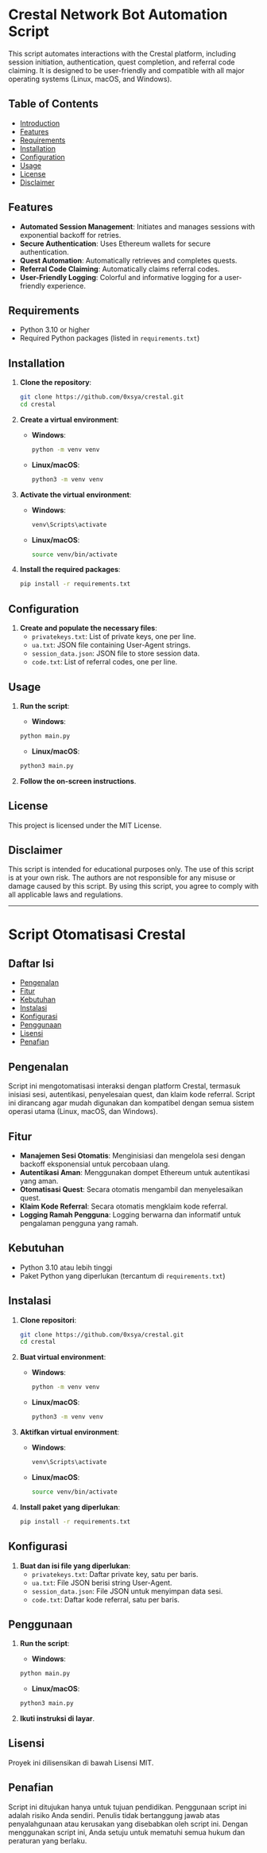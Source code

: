 # Crestal Network Bot Automation Script
This script automates interactions with the Crestal platform, including session initiation, authentication, quest completion, and referral code claiming. It is designed to be user-friendly and compatible with all major operating systems (Linux, macOS, and Windows).

## Table of Contents
- [Introduction](#introduction)
- [Features](#features)
- [Requirements](#requirements)
- [Installation](#installation)
- [Configuration](#configuration)
- [Usage](#usage)
- [License](#license)
- [Disclaimer](#disclaimer)

## Features

- **Automated Session Management**: Initiates and manages sessions with exponential backoff for retries.
- **Secure Authentication**: Uses Ethereum wallets for secure authentication.
- **Quest Automation**: Automatically retrieves and completes quests.
- **Referral Code Claiming**: Automatically claims referral codes.
- **User-Friendly Logging**: Colorful and informative logging for a user-friendly experience.

## Requirements

- Python 3.10 or higher
- Required Python packages (listed in `requirements.txt`)

## Installation

1. **Clone the repository**:
   ```sh
   git clone https://github.com/0xsya/crestal.git
   cd crestal
   ```

2. **Create a virtual environment**:
   - **Windows**:
     ```sh
     python -m venv venv
     ```
   - **Linux/macOS**:
     ```sh
     python3 -m venv venv
     ```

3. **Activate the virtual environment**:
   - **Windows**:
     ```sh
     venv\Scripts\activate
     ```
   - **Linux/macOS**:
     ```sh
     source venv/bin/activate
     ```

4. **Install the required packages**:
   ```sh
   pip install -r requirements.txt
   ```

## Configuration

1. **Create and populate the necessary files**:
   - `privatekeys.txt`: List of private keys, one per line.
   - `ua.txt`: JSON file containing User-Agent strings.
   - `session_data.json`: JSON file to store session data.
   - `code.txt`: List of referral codes, one per line.

## Usage

1. **Run the script**:
   - **Windows**:
   ```sh
   python main.py
   ```
   - **Linux/macOS**:   
   ```sh
   python3 main.py
   ``` 

3. **Follow the on-screen instructions**.

## License

This project is licensed under the MIT License.

## Disclaimer

This script is intended for educational purposes only. The use of this script is at your own risk. The authors are not responsible for any misuse or damage caused by this script. By using this script, you agree to comply with all applicable laws and regulations.

---

# Script Otomatisasi Crestal

## Daftar Isi
- [Pengenalan](#pengenalan)
- [Fitur](#fitur)
- [Kebutuhan](#kebutuhan)
- [Instalasi](#instalasi)
- [Konfigurasi](#konfigurasi)
- [Penggunaan](#penggunaan)
- [Lisensi](#lisensi)
- [Penafian](#penafian)

## Pengenalan

Script ini mengotomatisasi interaksi dengan platform Crestal, termasuk inisiasi sesi, autentikasi, penyelesaian quest, dan klaim kode referral. Script ini dirancang agar mudah digunakan dan kompatibel dengan semua sistem operasi utama (Linux, macOS, dan Windows).

## Fitur

- **Manajemen Sesi Otomatis**: Menginisiasi dan mengelola sesi dengan backoff eksponensial untuk percobaan ulang.
- **Autentikasi Aman**: Menggunakan dompet Ethereum untuk autentikasi yang aman.
- **Otomatisasi Quest**: Secara otomatis mengambil dan menyelesaikan quest.
- **Klaim Kode Referral**: Secara otomatis mengklaim kode referral.
- **Logging Ramah Pengguna**: Logging berwarna dan informatif untuk pengalaman pengguna yang ramah.

## Kebutuhan

- Python 3.10 atau lebih tinggi
- Paket Python yang diperlukan (tercantum di `requirements.txt`)

## Instalasi

1. **Clone repositori**:
   ```sh
   git clone https://github.com/0xsya/crestal.git
   cd crestal
   ```

2. **Buat virtual environment**:
   - **Windows**:
     ```sh
     python -m venv venv
     ```
   - **Linux/macOS**:
     ```sh
     python3 -m venv venv
     ```

3. **Aktifkan virtual environment**:
   - **Windows**:
     ```sh
     venv\Scripts\activate
     ```
   - **Linux/macOS**:
     ```sh
     source venv/bin/activate
     ```

4. **Install paket yang diperlukan**:
   ```sh
   pip install -r requirements.txt
   ```

## Konfigurasi

1. **Buat dan isi file yang diperlukan**:
   - `privatekeys.txt`: Daftar private key, satu per baris.
   - `ua.txt`: File JSON berisi string User-Agent.
   - `session_data.json`: File JSON untuk menyimpan data sesi.
   - `code.txt`: Daftar kode referral, satu per baris.

## Penggunaan

1. **Run the script**:
   - **Windows**:
   ```sh
   python main.py
   ```
   - **Linux/macOS**:   
   ```sh
   python3 main.py
   ```  

2. **Ikuti instruksi di layar**.

## Lisensi

Proyek ini dilisensikan di bawah Lisensi MIT.

## Penafian

Script ini ditujukan hanya untuk tujuan pendidikan. Penggunaan script ini adalah risiko Anda sendiri. Penulis tidak bertanggung jawab atas penyalahgunaan atau kerusakan yang disebabkan oleh script ini. Dengan menggunakan script ini, Anda setuju untuk mematuhi semua hukum dan peraturan yang berlaku.
